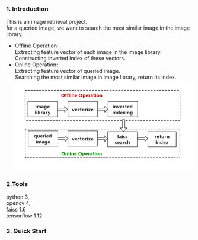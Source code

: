 ### 1. Introduction
This is an image retrieval project.  
for a queried image, we want to search the most similar image in the image library.
+ Offline Operation:  
Extracting feature vector of each image in the image library.  
Constructing inverted index of these vectors.
+ Online Operation:  
Extracting feature vector of queried image.  
Searching the most similar image in image library, return its index.  
![Alt](tools/pics/flowchart.png)
### 2.Tools  
python 3,   
opencv 4,   
faiss 1.6    
tensorflow 1.12

### 3. Quick Start
```

```
 
